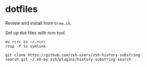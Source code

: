 # dotfiles

Review and install from `brew.sh`.

Set up dot files with rcm tool.
```
mv rcrc to ~/.rcrc
rcup -f to symlink
```

```
git clone https://github.com/zsh-users/zsh-history-substring-search.git ~/.oh-my-zsh/plugins/history-substring-search
```
